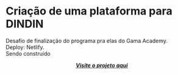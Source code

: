 # Criação de uma plataforma para DINDIN

Desafio de finalização do programa pra elas do Gama Academy. </br>
Deploy: Netlify. <br>
Sendo construído</br>

<div align="center">
   
[***Visite o projeto aqui***](https://jessicakopps.github.io/desafio-pra-elas/)<br />


</div>